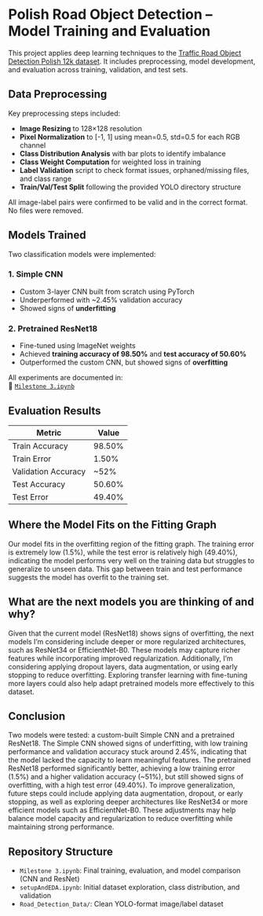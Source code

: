 
# Polish Road Object Detection – Model Training and Evaluation

This project applies deep learning techniques to the [Traffic Road Object Detection Polish 12k dataset](https://www.kaggle.com/datasets/mikoajkoek/traffic-road-object-detection-polish-12k). It includes preprocessing, model development, and evaluation across training, validation, and test sets.

## Data Preprocessing

Key preprocessing steps included:

- **Image Resizing** to 128×128 resolution
- **Pixel Normalization** to [-1, 1] using mean=0.5, std=0.5 for each RGB channel
- **Class Distribution Analysis** with bar plots to identify imbalance
- **Class Weight Computation** for weighted loss in training
- **Label Validation** script to check format issues, orphaned/missing files, and class range
- **Train/Val/Test Split** following the provided YOLO directory structure

All image-label pairs were confirmed to be valid and in the correct format. No files were removed.

## Models Trained

Two classification models were implemented:

### 1. Simple CNN

- Custom 3-layer CNN built from scratch using PyTorch
- Underperformed with ~2.45% validation accuracy
- Showed signs of **underfitting**

### 2. Pretrained ResNet18

- Fine-tuned using ImageNet weights
- Achieved **training accuracy of 98.50%** and **test accuracy of 50.60%**
- Outperformed the custom CNN, but showed signs of **overfitting**

All experiments are documented in:  
📓 [`Milestone 3.ipynb`](./Milestone%203.ipynb)

## Evaluation Results

| Metric           | Value    |
|------------------|----------|
| Train Accuracy   | 98.50%   |
| Train Error      | 1.50%    |
| Validation Accuracy | ~52%  |
| Test Accuracy    | 50.60%   |
| Test Error       | 49.40%   |


## Where the Model Fits on the Fitting Graph

Our model fits in the overfitting region of the fitting graph. The training error is extremely low (1.5%), while the test error is relatively high (49.40%), indicating the model performs very well on the training data but struggles to generalize to unseen data. This gap between train and test performance suggests the model has overfit to the training set.

## What are the next models you are thinking of and why?

Given that the current model (ResNet18) shows signs of overfitting, the next models I’m considering include deeper or more regularized architectures, such as ResNet34 or EfficientNet-B0. These models may capture richer features while incorporating improved regularization. Additionally, I’m considering applying dropout layers, data augmentation, or using early stopping to reduce overfitting. Exploring transfer learning with fine-tuning more layers could also help adapt pretrained models more effectively to this dataset.

## Conclusion

Two models were tested: a custom-built Simple CNN and a pretrained ResNet18. The Simple CNN showed signs of underfitting, with low training performance and validation accuracy stuck around 2.45%, indicating that the model lacked the capacity to learn meaningful features. The pretrained ResNet18 performed significantly better, achieving a low training error (1.5%) and a higher validation accuracy (~51%), but still showed signs of overfitting, with a high test error (49.40%). To improve generalization, future steps could include applying data augmentation, dropout, or early stopping, as well as exploring deeper architectures like ResNet34 or more efficient models such as EfficientNet-B0. These adjustments may help balance model capacity and regularization to reduce overfitting while maintaining strong performance.

## Repository Structure

- `Milestone 3.ipynb`: Final training, evaluation, and model comparison (CNN and ResNet)
- `setupAndEDA.ipynb`: Initial dataset exploration, class distribution, and validation
- `Road_Detection_Data/`: Clean YOLO-format image/label dataset

